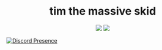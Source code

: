 <h1 align="center">tim the massive skid</h1>
<p align="left">
</p>

<p align="center">
  <img src="https://github-readme-stats.vercel.app/api/?username=timokoz&title_color=4F8CC9&text_color=9f9f9f&show_icons=true&bg_color=00000000&hide_border=true&icon_color=4F8CC9&hide_title=true&count_private=true" />
  <img src="https://github-readme-stats.vercel.app/api/top-langs?username=timokoz&title_color=4F8CC9&text_color=9f9f9f&show_icons=true&bg_color=00000000&hide_border=true&icon_color=4F8CC9&hide_title=true&count_private=true"/>
</p>

[![Discord Presence](https://lanyard.cnrad.dev/api/1078206006355566643:hideDiscrim=true:hideTimestamp=true:hideStatus=true)](https://discord.com/users/1078206006355566643)
